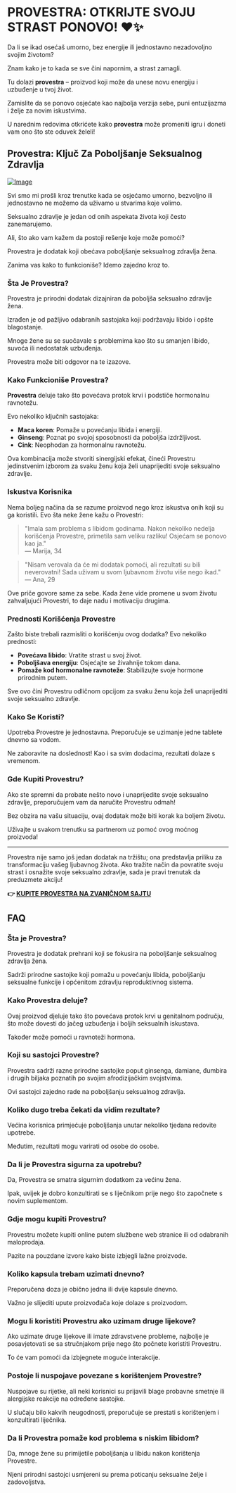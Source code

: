 # PROVESTRA: OTKRIJTE SVOJU STRAST PONOVO! ❤️✨

Da li se ikad osećaš umorno, bez energije ili jednostavno nezadovoljno svojim životom? 

Znam kako je to kada se sve čini napornim, a strast zamagli. 

Tu dolazi **provestra** – proizvod koji može da unese novu energiju i uzbuđenje u tvoj život. 

Zamislite da se ponovo osjećate kao najbolja verzija sebe, puni entuzijazma i želje za novim iskustvima. 

U narednim redovima otkrićete kako **provestra** može promeniti igru i doneti vam ono što ste oduvek želeli!

## Provestra: Ključ Za Poboljšanje Seksualnog Zdravlja

[![Image](https://www2.sellhealth.com/42/provestra_b_23_4.jpg)](https://gchaffi.com/KOe36K9k)

Svi smo mi prošli kroz trenutke kada se osjećamo umorno, bezvoljno ili jednostavno ne možemo da uživamo u stvarima koje volimo. 

Seksualno zdravlje je jedan od onih aspekata života koji često zanemarujemo.

Ali, što ako vam kažem da postoji rešenje koje može pomoći? 

Provestra je dodatak koji obećava poboljšanje seksualnog zdravlja žena. 

Zanima vas kako to funkcioniše? Idemo zajedno kroz to.

### Šta Je Provestra?

Provestra je prirodni dodatak dizajniran da poboljša seksualno zdravlje žena. 

Izrađen je od pažljivo odabranih sastojaka koji podržavaju libido i opšte blagostanje. 

Mnoge žene su se suočavale s problemima kao što su smanjen libido, suvoća ili nedostatak uzbuđenja. 

Provestra može biti odgovor na te izazove.

### Kako Funkcioniše Provestra?

**Provestra** deluje tako što povećava protok krvi i podstiče hormonalnu ravnotežu. 

Evo nekoliko ključnih sastojaka:

- **Maca koren**: Pomaže u povećanju libida i energiji.
- **Ginseng**: Poznat po svojoj sposobnosti da poboljša izdržljivost.
- **Cink**: Neophodan za hormonalnu ravnotežu.

Ova kombinacija može stvoriti sinergijski efekat, čineći Provestru jedinstvenim izborom za svaku ženu koja želi unaprijediti svoje seksualno zdravlje.

### Iskustva Korisnika

Nema boljeg načina da se razume proizvod nego kroz iskustva onih koji su ga koristili. Evo šta neke žene kažu o Provestri:

> "Imala sam problema s libidom godinama. Nakon nekoliko nedelja korišćenja Provestre, primetila sam veliku razliku! Osjećam se ponovo kao ja."  
> — Marija, 34

> "Nisam verovala da će mi dodatak pomoći, ali rezultati su bili neverovatni! Sada uživam u svom ljubavnom životu više nego ikad."  
> — Ana, 29

Ove priče govore same za sebe. Kada žene vide promene u svom životu zahvaljujući Provestri, to daje nadu i motivaciju drugima.

### Prednosti Korišćenja Provestre

Zašto biste trebali razmisliti o korišćenju ovog dodatka? Evo nekoliko prednosti:

- **Povećava libido**: Vratite strast u svoj život.
- **Poboljšava energiju**: Osjećajte se živahnije tokom dana.
- **Pomaže kod hormonalne ravnoteže**: Stabilizujte svoje hormone prirodnim putem.

Sve ovo čini Provestru odličnom opcijom za svaku ženu koja želi unaprijediti svoje seksualno zdravlje.

### Kako Se Koristi?

Upotreba Provestre je jednostavna. Preporučuje se uzimanje jedne tablete dnevno sa vodom. 

Ne zaboravite na doslednost! Kao i sa svim dodacima, rezultati dolaze s vremenom.

### Gde Kupiti Provestru?

Ako ste spremni da probate nešto novo i unaprijedite svoje seksualno zdravlje, preporučujem vam da naručite Provestru odmah!

Bez obzira na vašu situaciju, ovaj dodatak može biti korak ka boljem životu.

Uživajte u svakom trenutku sa partnerom uz pomoć ovog moćnog proizvoda!

---

Provestra nije samo još jedan dodatak na tržištu; ona predstavlja priliku za transformaciju vašeg ljubavnog života. Ako tražite način da povratite svoju strast i osnažite svoje seksualno zdravlje, sada je pravi trenutak da preduzmete akciju!



**👉 [KUPITE PROVESTRA NA ZVANIČNOM SAJTU](https://gchaffi.com/KOe36K9k)**

## FAQ

### Šta je Provestra?

Provestra je dodatak prehrani koji se fokusira na poboljšanje seksualnog zdravlja žena. 

Sadrži prirodne sastojke koji pomažu u povećanju libida, poboljšanju seksualne funkcije i općenitom zdravlju reproduktivnog sistema.

### Kako Provestra deluje?

Ovaj proizvod djeluje tako što povećava protok krvi u genitalnom području, što može dovesti do jačeg uzbuđenja i boljih seksualnih iskustava. 

Također može pomoći u ravnoteži hormona.

### Koji su sastojci Provestre?

Provestra sadrži razne prirodne sastojke poput ginsenga, damiane, đumbira i drugih biljaka poznatih po svojim afrodizijačkim svojstvima. 

Ovi sastojci zajedno rade na poboljšanju seksualnog zdravlja.

### Koliko dugo treba čekati da vidim rezultate?

Većina korisnica primjećuje poboljšanja unutar nekoliko tjedana redovite upotrebe. 

Međutim, rezultati mogu varirati od osobe do osobe.

### Da li je Provestra sigurna za upotrebu?

Da, Provestra se smatra sigurnim dodatkom za većinu žena. 

Ipak, uvijek je dobro konzultirati se s liječnikom prije nego što započnete s novim suplementom.

### Gdje mogu kupiti Provestru?

Provestru možete kupiti online putem službene web stranice ili od odabranih maloprodaja. 

Pazite na pouzdane izvore kako biste izbjegli lažne proizvode.

### Koliko kapsula trebam uzimati dnevno?

Preporučena doza je obično jedna ili dvije kapsule dnevno. 

Važno je slijediti upute proizvođača koje dolaze s proizvodom.

### Mogu li koristiti Provestru ako uzimam druge lijekove?

Ako uzimate druge lijekove ili imate zdravstvene probleme, najbolje je posavjetovati se sa stručnjakom prije nego što počnete koristiti Provestru. 

To će vam pomoći da izbjegnete moguće interakcije.

### Postoje li nuspojave povezane s korištenjem Provestre?

Nuspojave su rijetke, ali neki korisnici su prijavili blage probavne smetnje ili alergijske reakcije na određene sastojke. 

U slučaju bilo kakvih neugodnosti, preporučuje se prestati s korištenjem i konzultirati liječnika.

### Da li Provestra pomaže kod problema s niskim libidom?

Da, mnoge žene su primijetile poboljšanja u libidu nakon korištenja Provestre. 

Njeni prirodni sastojci usmjereni su prema poticanju seksualne želje i zadovoljstva.